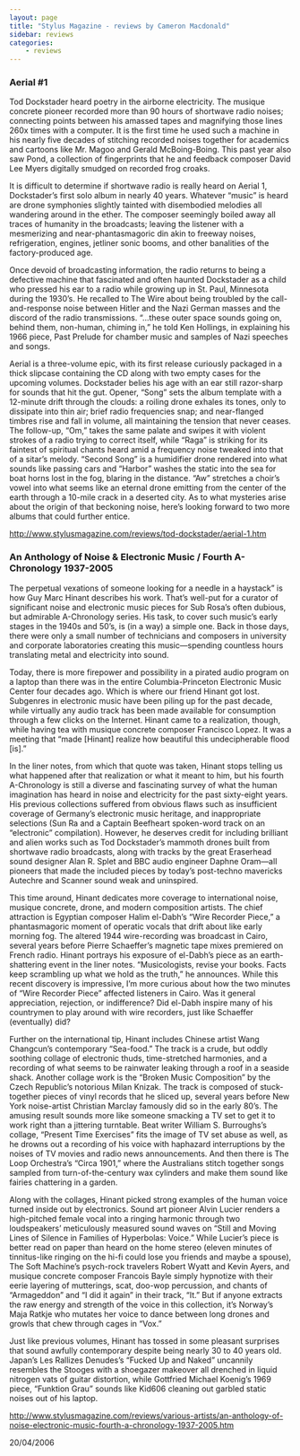 ```yaml
---
layout: page
title: "Stylus Magazine - reviews by Cameron Macdonald"
sidebar: reviews
categories:
    - reviews
---
```


### Aerial #1

Tod Dockstader heard poetry in the airborne electricity. The musique concrete pioneer recorded more than 90 hours of shortwave radio noises; connecting points between his amassed tapes and magnifying those lines 260x times with a computer. It is the first time he used such a machine in his nearly five decades of stitching recorded noises together for academics and cartoons like Mr. Magoo and Gerald McBoing-Boing. This past year also saw Pond, a collection of fingerprints that he and feedback composer David Lee Myers digitally smudged on recorded frog croaks. 

It is difficult to determine if shortwave radio is really heard on Aerial 1, Dockstader’s first solo album in nearly 40 years. Whatever “music” is heard are drone symphonies slightly tainted with disembodied melodies all wandering around in the ether. The composer seemingly boiled away all traces of humanity in the broadcasts; leaving the listener with a mesmerizing and near-phantasmagoric din akin to freeway noises, refrigeration, engines, jetliner sonic booms, and other banalities of the factory-produced age. 

Once devoid of broadcasting information, the radio returns to being a defective machine that fascinated and often haunted Dockstader as a child who pressed his ear to a radio while growing up in St. Paul, Minnesota during the 1930’s. He recalled to The Wire about being troubled by the call-and-response noise between Hitler and the Nazi German masses and the discord of the radio transmissions. “…these outer space sounds going on, behind them, non-human, chiming in,” he told Ken Hollings, in explaining his 1966 piece, Past Prelude for chamber music and samples of Nazi speeches and songs. 

Aerial is a three-volume epic, with its first release curiously packaged in a thick slipcase containing the CD along with two empty cases for the upcoming volumes. Dockstader belies his age with an ear still razor-sharp for sounds that hit the gut. Opener, “Song” sets the album template with a 12-minute drift through the clouds: a roiling drone exhales its tones, only to dissipate into thin air; brief radio frequencies snap; and near-flanged timbres rise and fall in volume, all maintaining the tension that never ceases. The follow-up, “Om,” takes the same palate and swipes it with violent strokes of a radio trying to correct itself, while “Raga” is striking for its faintest of spiritual chants heard amid a frequency noise tweaked into that of a sitar’s melody. “Second Song” is a humidifier drone rendered into what sounds like passing cars and “Harbor” washes the static into the sea for boat horns lost in the fog, blaring in the distance. “Aw” stretches a choir’s vowel into what seems like an eternal drone emitting from the center of the earth through a 10-mile crack in a deserted city. As to what mysteries arise about the origin of that beckoning noise, here’s looking forward to two more albums that could further entice. 

<http://www.stylusmagazine.com/reviews/tod-dockstader/aerial-1.htm>

### An Anthology of Noise & Electronic Music / Fourth A-Chronology 1937-2005

The perpetual vexations of someone looking for a needle in a haystack” is how Guy Marc Hinant describes his work. That’s well-put for a curator of significant noise and electronic music pieces for Sub Rosa’s often dubious, but admirable A-Chronology series. His task, to cover such music’s early stages in the 1940s and 50’s, is (in a way) a simple one. Back in those days, there were only a small number of technicians and composers in university and corporate laboratories creating this music—spending countless hours translating metal and electricity into sound. 

Today, there is more firepower and possibility in a pirated audio program on a laptop than there was in the entire Columbia-Princeton Electronic Music Center four decades ago. Which is where our friend Hinant got lost. Subgenres in electronic music have been piling up for the past decade, while virtually any audio track has been made available for consumption through a few clicks on the Internet. Hinant came to a realization, though, while having tea with musique concrete composer Francisco Lopez. It was a meeting that “made [Hinant] realize how beautiful this undecipherable flood [is].” 

In the liner notes, from which that quote was taken, Hinant stops telling us what happened after that realization or what it meant to him, but his fourth A-Chronology is still a diverse and fascinating survey of what the human imagination has heard in noise and electricity for the past sixty-eight years. His previous collections suffered from obvious flaws such as insufficient coverage of Germany’s electronic music heritage, and inappropriate selections (Sun Ra and a Captain Beefheart spoken-word track on an “electronic” compilation). However, he deserves credit for including brilliant and alien works such as Tod Dockstader’s mammoth drones built from shortwave radio broadcasts, along with tracks by the great Eraserhead sound designer Alan R. Splet and BBC audio engineer Daphne Oram—all pioneers that made the included pieces by today’s post-techno mavericks Autechre and Scanner sound weak and uninspired. 

This time around, Hinant dedicates more coverage to international noise, musique concrete, drone, and modern composition artists. The chief attraction is Egyptian composer Halim el-Dabh’s “Wire Recorder Piece,” a phantasmagoric moment of operatic vocals that drift about like early morning fog. The altered 1944 wire-recording was broadcast in Cairo, several years before Pierre Schaeffer’s magnetic tape mixes premiered on French radio. Hinant portrays his exposure of el-Dabh’s piece as an earth-shattering event in the liner notes. “Musicologists, revise your books. Facts keep scrambling up what we hold as the truth,” he announces. While this recent discovery is impressive, I’m more curious about how the two minutes of “Wire Recorder Piece” affected listeners in Cairo. Was it general appreciation, rejection, or indifference? Did el-Dabh inspire many of his countrymen to play around with wire recorders, just like Schaeffer (eventually) did? 

Further on the international tip, Hinant includes Chinese artist Wang Changcun’s contemporary “Sea-food.” The track is a crude, but oddly soothing collage of electronic thuds, time-stretched harmonies, and a recording of what seems to be rainwater leaking through a roof in a seaside shack. Another collage work is the “Broken Music Composition” by the Czech Republic’s notorious Milan Knizak. The track is composed of stuck-together pieces of vinyl records that he sliced up, several years before New York noise-artist Christian Marclay famously did so in the early 80’s. The amusing result sounds more like someone smacking a TV set to get it to work right than a jittering turntable. Beat writer William S. Burroughs’s collage, “Present Time Exercises” fits the image of TV set abuse as well, as he drowns out a recording of his voice with haphazard interruptions by the noises of TV movies and radio news announcements. And then there is The Loop Orchestra’s “Circa 1901,” where the Australians stitch together songs sampled from turn-of-the-century wax cylinders and make them sound like fairies chattering in a garden. 

Along with the collages, Hinant picked strong examples of the human voice turned inside out by electronics. Sound art pioneer Alvin Lucier renders a high-pitched female vocal into a ringing harmonic through two loudspeakers’ meticulously measured sound waves on “Still and Moving Lines of Silence in Families of Hyperbolas: Voice.” While Lucier’s piece is better read on paper than heard on the home stereo (eleven minutes of tinnitus-like ringing on the hi-fi could lose you friends and maybe a spouse), The Soft Machine’s psych-rock travelers Robert Wyatt and Kevin Ayers, and musique concrete composer Francois Bayle simply hypnotize with their eerie layering of mutterings, scat, doo-wop percussion, and chants of “Armageddon” and “I did it again” in their track, “It.” But if anyone extracts the raw energy and strength of the voice in this collection, it’s Norway’s Maja Ratkje who mutates her voice to dance between long drones and growls that chew through cages in “Vox.” 

Just like previous volumes, Hinant has tossed in some pleasant surprises that sound awfully contemporary despite being nearly 30 to 40 years old. Japan’s Les Rallizes Denudes’s “Fucked Up and Naked” uncannily resembles the Stooges with a shoegazer makeover all drenched in liquid nitrogen vats of guitar distortion, while Gottfried Michael Koenig’s 1969 piece, “Funktion Grau” sounds like Kid606 cleaning out garbled static noises out of his laptop.

<http://www.stylusmagazine.com/reviews/various-artists/an-anthology-of-noise-electronic-music-fourth-a-chronology-1937-2005.htm>

20/04/2006